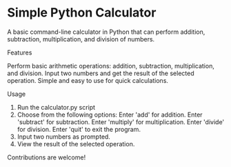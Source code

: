 # Simple Python Calculator

A basic command-line calculator in Python that can perform addition, subtraction, multiplication, and division of numbers.

Features

Perform basic arithmetic operations: addition, subtraction, multiplication, and division.
Input two numbers and get the result of the selected operation.
Simple and easy to use for quick calculations.

Usage

1. Run the calculator.py script
2. Choose from the following options:
Enter 'add' for addition.
Enter 'subtract' for subtraction.
Enter 'multiply' for multiplication.
Enter 'divide' for division.
Enter 'quit' to exit the program.
3. Input two numbers as prompted.
4. View the result of the selected operation.


Contributions are welcome! 
 
